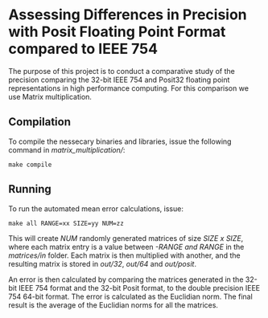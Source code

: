 # Assessing Differences in Precision with Posit Floating Point Format compared to IEEE 754

The purpose of this project is to conduct a comparative study of the precision comparing the 32-bit IEEE 754 and Posit32 floating point representations in high performance computing. For this comparison we use Matrix multiplication.

## Compilation

To compile the nessecary binaries and libraries, issue the following command in *matrix_multiplication/*:

```
make compile
```

## Running

To run the automated mean error calculations, issue:

```
make all RANGE=xx SIZE=yy NUM=zz
```

This will create *NUM* randomly generated matrices of size *SIZE x SIZE*, where each matrix entry is a value between *-RANGE and RANGE* in the *matrices/in* folder. Each matrix is then multiplied with another, and the resulting matrix is stored in *out/32*, *out/64* and *out/posit*.

An error is then calculated by comparing the matrices generated in the 32-bit IEEE 754 format and the 32-bit Posit format, to the double precision IEEE 754 64-bit format. The error is calculated as the Euclidian norm. The final result is the average of the Euclidian norms for all the matrices.



